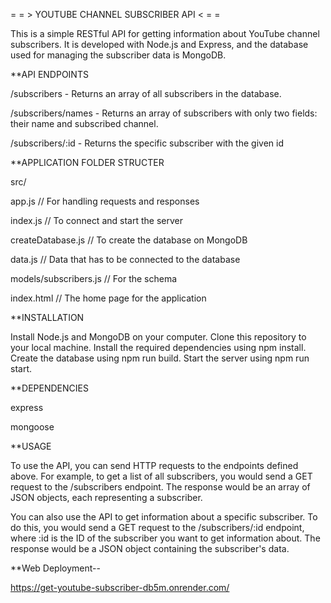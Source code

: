 = = > YOUTUBE CHANNEL SUBSCRIBER API < = =

This is a simple RESTful API for getting information about YouTube channel subscribers. It is developed with Node.js and Express, and the database used for managing the subscriber data is MongoDB.

**API ENDPOINTS

/subscribers - Returns an array of all subscribers in the database.

/subscribers/names - Returns an array of subscribers with only two fields: their name and subscribed channel.

/subscribers/:id - Returns the specific subscriber with the given id

**APPLICATION FOLDER STRUCTER

src/

app.js // For handling requests and responses

index.js // To connect and start the server

createDatabase.js // To create the database on MongoDB

data.js // Data that has to be connected to the database

models/subscribers.js // For the schema

index.html // The home page for the application

**INSTALLATION

Install Node.js and MongoDB on your computer.
Clone this repository to your local machine.
Install the required dependencies using npm install.
Create the database using npm run build.
Start the server using npm run start.

**DEPENDENCIES

express

mongoose

**USAGE

To use the API, you can send HTTP requests to the endpoints defined above. For example, to get a list of all subscribers, you would send a GET request to the /subscribers endpoint. The response would be an array of JSON objects, each representing a subscriber.

You can also use the API to get information about a specific subscriber. To do this, you would send a GET request to the /subscribers/:id endpoint, where :id is the ID of the subscriber you want to get information about. The response would be a JSON object containing the subscriber's data.

**Web Deployment--

https://get-youtube-subscriber-db5m.onrender.com/
